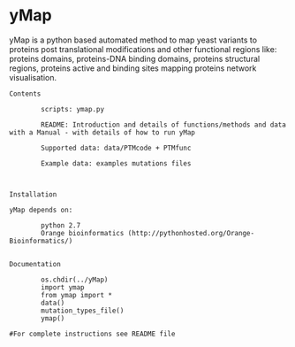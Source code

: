 # yMap

yMap is a python based automated method to map yeast variants to 
            proteins post translational modifications 
            and other functional regions like:
                proteins domains, 
                proteins-DNA binding domains, 
                proteins structural regions, 
                proteins active and binding sites mapping 
                proteins network visualisation. 


    Contents

            scripts: ymap.py

            README: Introduction and details of functions/methods and data with a Manual - with details of how to run yMap 

            Supported data: data/PTMcode + PTMfunc

            Example data: examples mutations files



    Installation 
   
    yMap depends on:
            
            python 2.7
            Orange bioinformatics (http://pythonhosted.org/Orange-Bioinformatics/)
    

    Documentation
    
            os.chdir(../yMap)
            import ymap
            from ymap import *
            data()
            mutation_types_file()
            ymap()
            
    #For complete instructions see README file

    
